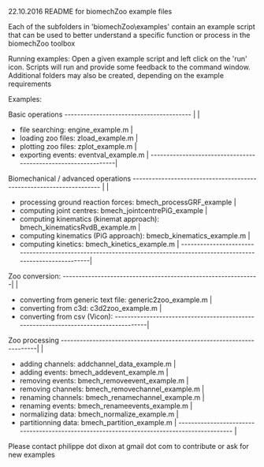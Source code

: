22.10.2016 README for biomechZoo example files

Each of the subfolders in 'biomechZoo\examples' contain an example script that can be used to better understand a specific
function or process in the biomechZoo toolbox

Running examples: 
Open a given example script and left click on the 'run' icon. Scripts will run and provide some feedback to the command window. Additional folders may also be created, depending on the example requirements



Examples: 

Basic operations ----------------------------------------	|
									|
- file searching:		engine_example.m		|
- loading zoo files:	zload_example.m		|
- plotting zoo files:	zplot_example.m		|
- exporting events:	eventval_example.m		|
---------------------------------------------------------------|

Biomechanical / advanced operations --------------------------------------------------------------------	|
																   	|
- processing ground reaction forces: 			bmech_processGRF_example			|
- computing joint centres:					bmech_jointcentrePiG_example		|
- computing kinematics (kinemat  approach):	bmech_kinematicsRvdB_example.m		|
- computing kinematics (PiG approach):		bmecb_kinematics_example.m			|
- computing kinetics:						bmech_kinetics_example.m			|
-----------------------------------------------------------------------------------------------------------------------|


Zoo conversion: --------------------------------------------------------------|
												|
- converting from generic text file:	generic2zoo_example.m	|
- converting from c3d: 			c3d2zoo_example.m		|
- converting from csv (Vicon): 
------------------------------------------------------------------------------------|

Zoo processing ----------------------------------------------------------------------|
													|
- adding channels:		addchannel_data_example.m			|
- adding events:		bmech_addevent_example.m			|
- removing events:		bmech_removeevent_example.m		|
- removing channels:		bmech_removechannel_example.m		|
- renaming channels:		bmech_renamechannel_example.m		|
- renaming events:		bmech_renameevents_example.m		|
- normalizing data:		bmech_normalize_example.m			|
- partitionning data:		bmech_partition_example.m			|
-------------------------------------------------------------------------------------------	|


Please contact philippe dot dixon at gmail dot com to contribute or ask for new examples